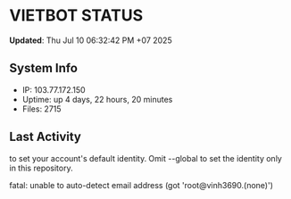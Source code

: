 # VIETBOT STATUS
**Updated**: Thu Jul 10 06:32:42 PM +07 2025

## System Info
- IP: 103.77.172.150
- Uptime: up 4 days, 22 hours, 20 minutes
- Files: 2715

## Last Activity

to set your account's default identity.
Omit --global to set the identity only in this repository.

fatal: unable to auto-detect email address (got 'root@vinh3690.(none)')
